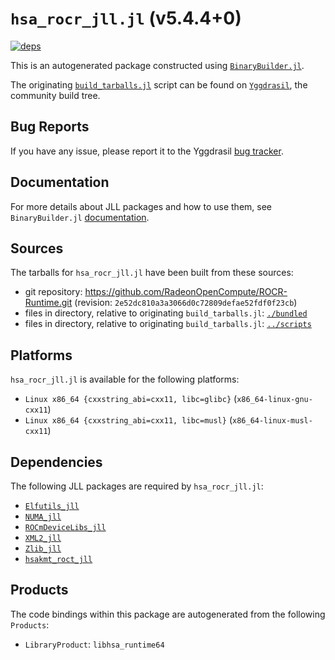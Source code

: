 # `hsa_rocr_jll.jl` (v5.4.4+0)

[![deps](https://juliahub.com/docs/hsa_rocr_jll/deps.svg)](https://juliahub.com/ui/Packages/hsa_rocr_jll/FtJ90?page=2)

This is an autogenerated package constructed using [`BinaryBuilder.jl`](https://github.com/JuliaPackaging/BinaryBuilder.jl).

The originating [`build_tarballs.jl`](https://github.com/JuliaPackaging/Yggdrasil/blob/906176500ec8d1645972e58497280623b7fd434d/H/hsa_rocr/hsa_rocr@5.4.4/build_tarballs.jl) script can be found on [`Yggdrasil`](https://github.com/JuliaPackaging/Yggdrasil/), the community build tree.

## Bug Reports

If you have any issue, please report it to the Yggdrasil [bug tracker](https://github.com/JuliaPackaging/Yggdrasil/issues).

## Documentation

For more details about JLL packages and how to use them, see `BinaryBuilder.jl` [documentation](https://docs.binarybuilder.org/stable/jll/).

## Sources

The tarballs for `hsa_rocr_jll.jl` have been built from these sources:

* git repository: https://github.com/RadeonOpenCompute/ROCR-Runtime.git (revision: `2e52dc810a3a3066d0c72809defae52fdf0f23cb`)
* files in directory, relative to originating `build_tarballs.jl`: [`./bundled`](https://github.com/JuliaPackaging/Yggdrasil/tree/906176500ec8d1645972e58497280623b7fd434d/H/hsa_rocr/hsa_rocr@5.4.4/bundled)
* files in directory, relative to originating `build_tarballs.jl`: [`../scripts`](https://github.com/JuliaPackaging/Yggdrasil/tree/906176500ec8d1645972e58497280623b7fd434d/H/hsa_rocr/hsa_rocr@5.4.4/scripts)

## Platforms

`hsa_rocr_jll.jl` is available for the following platforms:

* `Linux x86_64 {cxxstring_abi=cxx11, libc=glibc}` (`x86_64-linux-gnu-cxx11`)
* `Linux x86_64 {cxxstring_abi=cxx11, libc=musl}` (`x86_64-linux-musl-cxx11`)

## Dependencies

The following JLL packages are required by `hsa_rocr_jll.jl`:

* [`Elfutils_jll`](https://github.com/JuliaBinaryWrappers/Elfutils_jll.jl)
* [`NUMA_jll`](https://github.com/JuliaBinaryWrappers/NUMA_jll.jl)
* [`ROCmDeviceLibs_jll`](https://github.com/JuliaBinaryWrappers/ROCmDeviceLibs_jll.jl)
* [`XML2_jll`](https://github.com/JuliaBinaryWrappers/XML2_jll.jl)
* [`Zlib_jll`](https://github.com/JuliaBinaryWrappers/Zlib_jll.jl)
* [`hsakmt_roct_jll`](https://github.com/JuliaBinaryWrappers/hsakmt_roct_jll.jl)

## Products

The code bindings within this package are autogenerated from the following `Products`:

* `LibraryProduct`: `libhsa_runtime64`
